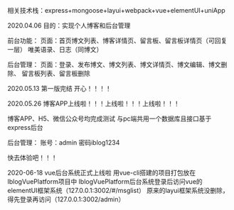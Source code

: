 
相关技术栈：express+mongoose+layui+webpack+vue+elementUI+uniApp


2020.04.06
目的：实现个人博客和后台管理

前台功能：
页面：首页博文列表、博客详情页、留言板、留言板详情页（可回复一层）
	  唯美语录、日志（同博文）
	
后台管理：
页面：登录、发布博文、博文列表、博文详情页、博文编辑、博文删除、
	  留言板列表、留言板删除


2020.05.13 第一版完结
开心！！！！


2020.05.26
博客APP上线啦！！！上线啦！！！上线啦！！！

博客APP、H5、微信公众号均完成测试
与pc端共用一个数据库且接口基于express后台

后台管理：
账号：admin 密码iblog1234

快去体验吧！！！

2020-06-18 vue后台系统正式上线啦
用vue-cli搭建的项目打包放在IblogVuePlatform项目中
IblogVuePlatform后台系统登录后访问vue的elementUI框架系统（127.0.0.1:3002/#/msglist）
原来的layui框架系统没删除，得先登录再访问（127.0.0.1:3002/admin）




















